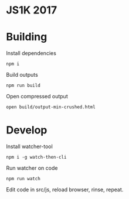 # JS1K 2017

# Building

Install dependencies

`npm i`

Build outputs

`npm run build`

Open compressed output

`open build/output-min-crushed.html`

# Develop

Install watcher-tool

`npm i -g watch-then-cli`

Run watcher on code

`npm run watch`

Edit code in src/js, reload browser, rinse, repeat.
